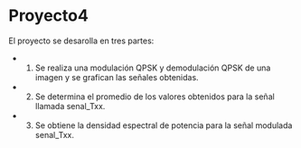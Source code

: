 # Proyecto4

El proyecto se desarolla en tres partes:
  * 1. Se realiza una modulación QPSK y demodulación QPSK de una imagen y se grafican las señales obtenidas. 
  * 2. Se determina el promedio de los valores obtenidos para la señal llamada senal_Txx.
  * 3. Se obtiene la densidad espectral de potencia para la señal modulada senal_Txx.
